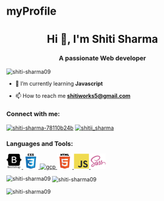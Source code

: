 # myProfile



<h1 align="center">Hi 👋, I'm Shiti Sharma</h1>
<h3 align="center">A passionate Web developer</h3>

<p align="left"> <img src="https://komarev.com/ghpvc/?username=shiti-sharma09&label=Profile%20views&color=0e75b6&style=flat" alt="shiti-sharma09" /> </p>

- 🌱 I’m currently learning **Javascript**

- 📫 How to reach me **shitiworks5@gmail.com**

<h3 align="left">Connect with me:</h3>
<p align="left">
<a href="https://linkedin.com/in/shiti-sharma-78110b24b" target="blank"><img align="center" src="https://raw.githubusercontent.com/rahuldkjain/github-profile-readme-generator/master/src/images/icons/Social/linked-in-alt.svg" alt="shiti-sharma-78110b24b" height="30" width="40" /></a>
<a href="https://instagram.com/shitii_sharma" target="blank"><img align="center" src="https://raw.githubusercontent.com/rahuldkjain/github-profile-readme-generator/master/src/images/icons/Social/instagram.svg" alt="shitii_sharma" height="30" width="40" /></a>
</p>

<h3 align="left">Languages and Tools:</h3>
<p align="left"> <a href="https://getbootstrap.com" target="_blank" rel="noreferrer"> <img src="https://raw.githubusercontent.com/devicons/devicon/master/icons/bootstrap/bootstrap-plain-wordmark.svg" alt="bootstrap" width="40" height="40"/> </a> <a href="https://www.w3schools.com/css/" target="_blank" rel="noreferrer"> <img src="https://raw.githubusercontent.com/devicons/devicon/master/icons/css3/css3-original-wordmark.svg" alt="css3" width="40" height="40"/> </a> <a href="https://cloud.google.com" target="_blank" rel="noreferrer"> <img src="https://www.vectorlogo.zone/logos/google_cloud/google_cloud-icon.svg" alt="gcp" width="40" height="40"/> </a> <a href="https://www.w3.org/html/" target="_blank" rel="noreferrer"> <img src="https://raw.githubusercontent.com/devicons/devicon/master/icons/html5/html5-original-wordmark.svg" alt="html5" width="40" height="40"/> </a> <a href="https://developer.mozilla.org/en-US/docs/Web/JavaScript" target="_blank" rel="noreferrer"> <img src="https://raw.githubusercontent.com/devicons/devicon/master/icons/javascript/javascript-original.svg" alt="javascript" width="40" height="40"/> </a> <a href="https://sass-lang.com" target="_blank" rel="noreferrer"> <img src="https://raw.githubusercontent.com/devicons/devicon/master/icons/sass/sass-original.svg" alt="sass" width="40" height="40"/> </a> </p>

<p><img align="left" src="https://github-readme-stats.vercel.app/api/top-langs?username=shiti-sharma09&show_icons=true&locale=en&layout=compact" alt="shiti-sharma09" /></p>

<p>&nbsp;<img align="center" src="https://github-readme-stats.vercel.app/api?username=shiti-sharma09&show_icons=true&locale=en" alt="shiti-sharma09" /></p>

<p><img align="center" src="https://github-readme-streak-stats.herokuapp.com/?user=shiti-sharma09&" alt="shiti-sharma09" /></p>
